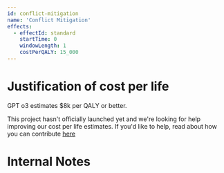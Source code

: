 ```yaml
---
id: conflict-mitigation
name: 'Conflict Mitigation'
effects:
  - effectId: standard
    startTime: 0
    windowLength: 1
    costPerQALY: 15_000
---
```


# Justification of cost per life

GPT o3 estimates $8k per QALY or better.

This project hasn't officially launched yet and we're looking for help improving our cost per life estimates.
If you'd like to help, read about how you can contribute [here](https://github.com/impactlist/impactlist/blob/master/CONTRIBUTING.md)

# Internal Notes
